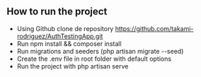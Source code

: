 
## How to run the project

- Using Github clone de repository https://github.com/takami-rodriguez/AuthTestingApp.git
- Run npm install && composer install
- Run migrations and seeders (php artisan migrate --seed)
- Create the .env file in root folder with default options
- Run the project with php artisan serve

